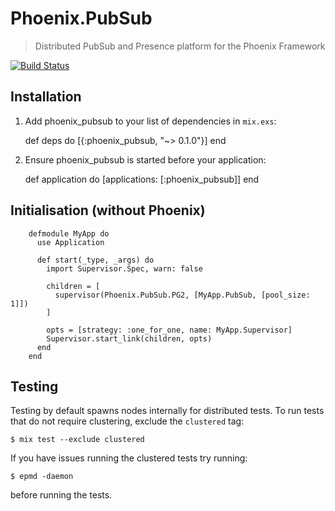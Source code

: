 # Phoenix.PubSub
> Distributed PubSub and Presence platform for the Phoenix Framework

[![Build Status](https://api.travis-ci.org/phoenixframework/phoenix_pubsub.svg)](https://travis-ci.org/phoenixframework/phoenix_pubsub)

## Installation


  1. Add phoenix_pubsub to your list of dependencies in `mix.exs`:

        def deps do
          [{:phoenix_pubsub, "~> 0.1.0"}]
        end

  2. Ensure phoenix_pubsub is started before your application:

        def application do
          [applications: [:phoenix_pubsub]]
        end
        
        
## Initialisation (without Phoenix)


        defmodule MyApp do
          use Application
        
          def start(_type, _args) do
            import Supervisor.Spec, warn: false
        
            children = [
              supervisor(Phoenix.PubSub.PG2, [MyApp.PubSub, [pool_size: 1]])
            ]
        
            opts = [strategy: :one_for_one, name: MyApp.Supervisor]
            Supervisor.start_link(children, opts)
          end
        end

## Testing

Testing by default spawns nodes internally for distributed tests.
To run tests that do not require clustering, exclude  the `clustered` tag:

    $ mix test --exclude clustered

If you have issues running the clustered tests try running:

    $ epmd -daemon

before running the tests.
